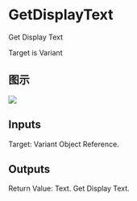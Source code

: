 # GetDisplayText

Get Display Text

Target is Variant

## 图示

![]($-20221218-21232596.png)

## Inputs

Target: Variant Object Reference.  

## Outputs

Return Value: Text. Get Display Text.

